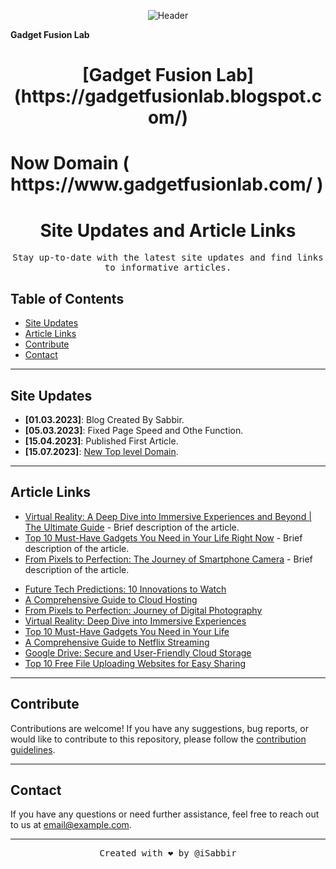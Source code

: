 <!-- Add your own header image or logo -->
<p align="center">
  <img src="https://blogger.googleusercontent.com/img/b/R29vZ2xl/AVvXsEgH6PnX32DP1HjcU8YPTKXsbY2-gKvByNxSaavr4h51G0kQ7_2SOZQGwf0HNoisbWPOe_XCHpFuxSQ3JV2KoZvp8orDplgFHuEtgP1ju4xnN3WlLAeswor1XjRt3MzSkXUSis5iVZHaIMnb-7a4RKU3cC4C6MJ3vSf4s-HTal_SB51Gb2rwsnJHNv9TDg/s2000/front-view-modern-young-lady-colorful-coat-orange-t-shirt-playing-virtual-reality-black-background-gaming-interactive-play.jpg" alt="Header">
</p>
<b>Gadget Fusion Lab</b>
<h1 align="center"><b>[Gadget Fusion Lab](https://gadgetfusionlab.blogspot.com/)</b></h1>
<h1>Now Domain ( https://www.gadgetfusionlab.com/ )</h1>
<!-- Add a catchy title -->
<h1 align="center">Site Updates and Article Links</h1>

<!-- Add a brief description -->
<p align="center">
  <samp>Stay up-to-date with the latest site updates and find links to informative articles.</samp>
</p>

<!-- Add a table of contents for easy navigation -->
## Table of Contents

- [Site Updates](#site-updates)
- [Article Links](#article-links)
- [Contribute](#contribute)
- [Contact](#contact)

---

<!-- Add a section for site updates -->
## Site Updates

- **[01.03.2023]**: Blog Created By Sabbir.
- **[05.03.2023]**: Fixed Page Speed and Othe Function.
- **[15.04.2023]**: Published First Article.
- **[15.07.2023]**: [New Top level Domain](https://www.gadgetfusionlab.com/).

---

<!-- Add a section for article links -->
## Article Links

- [Virtual Reality: A Deep Dive into Immersive Experiences and Beyond | The Ultimate Guide](https://gadgetfusionlab.blogspot.com/2023/05/virtual-reality-deep-dive-into.html) - Brief description of the article.
- [Top 10 Must-Have Gadgets You Need in Your Life Right Now](https://gadgetfusionlab.blogspot.com/2023/04/top-10-must-have-gadgets-you-need-in.html) - Brief description of the article.
- [From Pixels to Perfection: The Journey of Smartphone Camera](https://gadgetfusionlab.blogspot.com/2023/05/from-pixels-to-perfection-journey-of_5.html) - Brief description of the article.
 <ul>
<li><a href="https://gadgetfusionlab.blogspot.com/2023/05/future-tech-predictions-10-innovations.html">Future Tech Predictions: 10 Innovations to Watch</a></li>
<li><a href="https://gadgetfusionlab.blogspot.com/2023/05/a-comprehensive-guide-to-cloud-hosting.html">A Comprehensive Guide to Cloud Hosting</a></li>
<li><a href="https://gadgetfusionlab.blogspot.com/2023/05/from-pixels-to-perfection-journey-of_5.html">From Pixels to Perfection: Journey of Digital Photography</a></li>
<li><a href="https://gadgetfusionlab.blogspot.com/2023/05/virtual-reality-deep-dive-into.html">Virtual Reality: Deep Dive into Immersive Experiences</a></li>
<li><a href="https://gadgetfusionlab.blogspot.com/2023/04/top-10-must-have-gadgets-you-need-in.html">Top 10 Must-Have Gadgets You Need in Your Life</a></li>
<li><a href="https://gadgetfusionlab.blogspot.com/2023/04/a-comprehensive-guide-to-netflix.html">A Comprehensive Guide to Netflix Streaming</a></li>
<li><a href="https://gadgetfusionlab.blogspot.com/2023/04/google-drive-secure-and-user-friendly.html">Google Drive: Secure and User-Friendly Cloud Storage</a></li>
<li><a href="https://gadgetfusionlab.blogspot.com/2023/04/top-10-free-file-uploading-websites-for.html">Top 10 Free File Uploading Websites for Easy Sharing</a></li>
</ul>

---

<!-- Add a section for contributions -->
## Contribute

Contributions are welcome! If you have any suggestions, bug reports, or would like to contribute to this repository, please follow the [contribution guidelines](CONTRIBUTING.md).

---

<!-- Add a section for contact information -->
## Contact

If you have any questions or need further assistance, feel free to reach out to us at [email@example.com](mailto:email@example.com).

---

<!-- Add a footer with your name and optional message -->
<p align="center">
  <samp>Created with ❤️ by @iSabbir</samp>
</p>
